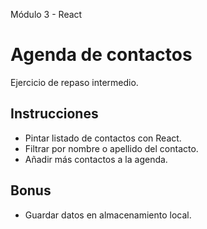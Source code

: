 Módulo 3 - React

# Agenda de contactos

Ejercicio de repaso intermedio.

## Instrucciones

- Pintar listado de contactos con React.
- Filtrar por nombre o apellido del contacto.
- Añadir más contactos a la agenda.

## Bonus

- Guardar datos en almacenamiento local.
